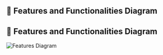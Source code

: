 ## 🧩 Features and Functionalities Diagram

## 🧩 Features and Functionalities Diagram

![Features Diagram](features-and-functionalities/features-and-functionality.drawio.png)
